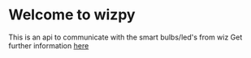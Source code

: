 # Welcome to wizpy

This is an api to communicate with the smart bulbs/led's from wiz
Get further information [here](https://github.com/Pegacraft/wizPy)